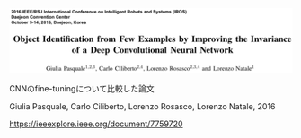 ![論文](https://github.com/soraKING44/survey_paper/blob/images/DNN/Object%20Identification%20from%20Few%20Examples%20by%20Improving%20the%20Invariance%20of%20a%20Deep%20Convolutional%20Neural%20Network.png)

CNNのfine-tuningについて比較した論文

Giulia Pasquale, Carlo Ciliberto, Lorenzo Rosasco, Lorenzo Natale, 2016

https://ieeexplore.ieee.org/document/7759720
